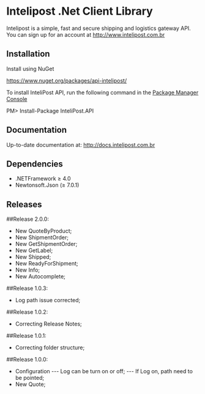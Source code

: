 # Intelipost .Net Client Library

Intelipost is a simple, fast and secure shipping and logistics gateway API. You can sign up for an account at http://www.intelipost.com.br

Installation
------------
Install using NuGet

https://www.nuget.org/packages/api-intelipost/

To install InteliPost API, run the following command in the [Package Manager Console](http://docs.nuget.org/docs/start-here/using-the-package-manager-console)

PM> Install-Package InteliPost.API



Documentation
--------------------
Up-to-date documentation at: http://docs.intelipost.com.br


Dependencies
--------------------

- .NETFramework ≥ 4.0
- Newtonsoft.Json (≥ 7.0.1)

Releases
--------------------
##Release 2.0.0:
- New QuoteByProduct;
- New ShipmentOrder;
- New GetShipmentOrder;
- New GetLabel;
- New Shipped;
- New ReadyForShipment;
- New Info;
- New Autocomplete;

##Release 1.0.3:
- Log path issue corrected;

##Release 1.0.2:
- Correcting Release Notes;

##Release 1.0.1:
- Correcting folder structure;

##Release 1.0.0:
- Configuration
--- Log can be turn on or off;
--- If Log on, path need to be pointed;
- New Quote;
